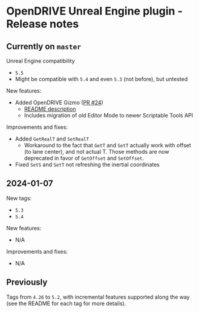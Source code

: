 # OpenDRIVE Unreal Engine plugin - Release notes

## Currently on `master`

Unreal Engine compatibility
* `5.5`
* Might be compatible with `5.4` and even `5.3` (not before), but untested

New features:
* Added OpenDRIVE Gizmo ([PR #24](https://github.com/brifsttar/OpenDRIVE/pull/24))
  * [README description](https://github.com/brifsttar/OpenDRIVE?tab=readme-ov-file#opendrive-gizmo) 
  * Includes migration of old Editor Mode to newer Scriptable Tools API

Improvements and fixes:
* Added `GetRealT` and `SetRealT`
  * Workaround to the fact that `GetT` and `SetT` actually work with offset (to lane center), and not actual T. Those methods are now deprecated in favor of `GetOffset` and `SetOffset`.
* Fixed `SetS` and `SetT` not refreshing the inertial coordinates


## 2024-01-07

New tags:
* `5.3`
* `5.4`

New features:
* N/A

Improvements and fixes:
* N/A

## Previously

Tags from `4.26` to `5.2`, with incremental features supported along the way (see the README for each tag for more details).